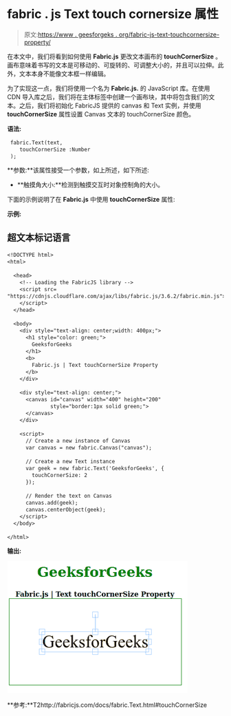 # fabric . js Text touch cornersize 属性

> 原文:[https://www . geesforgeks . org/fabric-js-text-touchcornersize-property/](https://www.geeksforgeeks.org/fabric-js-text-touchcornersize-property/)

在本文中，我们将看到如何使用 **Fabric.js** 更改文本画布的 **touchCornerSize** 。画布意味着书写的文本是可移动的、可旋转的、可调整大小的，并且可以拉伸。此外，文本本身不能像文本框一样编辑。

为了实现这一点，我们将使用一个名为 **Fabric.js.** 的 JavaScript 库。在使用 CDN 导入库之后，我们将在主体标签中创建一个画布块，其中将包含我们的文本。之后，我们将初始化 FabricJS 提供的 canvas 和 Text 实例，并使用 **touchCornerSize** 属性设置 Canvas 文本的 touchCornerSize 颜色。

**语法:**

```
 fabric.Text(text,
    touchCornerSize :Number
 ); 
```

**参数:**该属性接受一个参数，如上所述，如下所述:

*   **触摸角大小:**检测到触摸交互时对象控制角的大小。

下面的示例说明了在 **Fabric.js** 中使用 **touchCornerSize** 属性:

**示例:**

## 超文本标记语言

```
<!DOCTYPE html>
<html>

  <head>
    <!-- Loading the FabricJS library -->
    <script src=
"https://cdnjs.cloudflare.com/ajax/libs/fabric.js/3.6.2/fabric.min.js">
    </script>
  </head>

  <body>
    <div style="text-align: center;width: 400px;">
      <h1 style="color: green;">
        GeeksforGeeks
      </h1>
      <b>
        Fabric.js | Text touchCornerSize Property
      </b>
    </div>

    <div style="text-align: center;">
      <canvas id="canvas" width="400" height="200"
              style="border:1px solid green;">
      </canvas>
    </div>

    <script>
      // Create a new instance of Canvas
      var canvas = new fabric.Canvas("canvas");

      // Create a new Text instance
      var geek = new fabric.Text('GeeksforGeeks', { 
        touchCornerSize: 2
      });

      // Render the text on Canvas
      canvas.add(geek);
      canvas.centerObject(geek);
    </script>
  </body>

</html>
```

**输出:**

![](img/7f5302704371684513e0e2ee77db5eb5.png)

**参考:**T2http://fabricjs.com/docs/fabric.Text.html#touchCornerSize